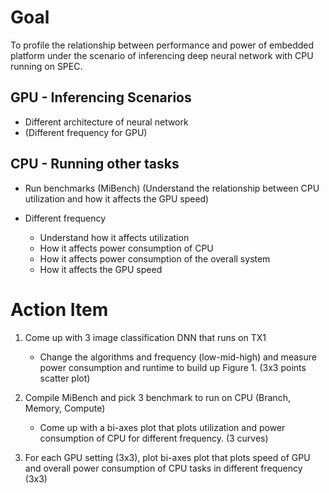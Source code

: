 # Goal
To profile the relationship between performance and power of embedded platform under the scenario of inferencing deep neural network with CPU running on SPEC.

## GPU - Inferencing Scenarios
- Different architecture of neural network
- (Different frequency for GPU)

## CPU - Running other tasks
- Run  benchmarks (MiBench) (Understand the relationship between CPU utilization and how it affects the GPU speed)

- Different frequency
    - Understand how it affects utilization
    - How it affects power consumption of CPU
    - How it affects power consumption of the overall system
    - How it affects the GPU speed

# Action Item
1. Come up with 3 image classification DNN that runs on TX1
    - Change the algorithms and frequency (low-mid-high) and measure power consumption and runtime to build up Figure 1. (3x3 points scatter plot)

2. Compile MiBench and pick 3 benchmark to run on CPU (Branch, Memory, Compute)
    - Come up with a bi-axes plot that plots utilization and power consumption of CPU for different frequency. (3 curves)

5. For each GPU setting (3x3), plot bi-axes plot that plots speed of GPU and overall power consumption of CPU tasks in different frequency (3x3)
